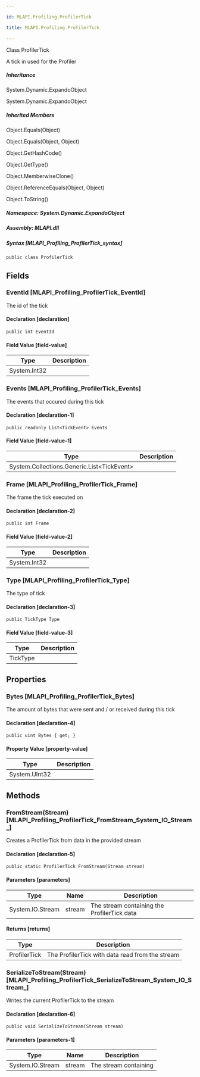 ```yaml
---

id: MLAPI.Profiling.ProfilerTick

title: MLAPI.Profiling.ProfilerTick

---
```


Class ProfilerTick

<div class="markdown level0 summary" markdown="1">

A tick in used for the Profiler

</div>

<div class="markdown level0 conceptual" markdown="1">

</div>

<div class="inheritance" markdown="1">

##### Inheritance

<div class="level0" markdown="1">

System.Dynamic.ExpandoObject

</div>

<div class="level1" markdown="1">

System.Dynamic.ExpandoObject

</div>

</div>

<div class="inheritedMembers" markdown="1">

##### Inherited Members

<div markdown="1">

Object.Equals(Object)

</div>

<div markdown="1">

Object.Equals(Object, Object)

</div>

<div markdown="1">

Object.GetHashCode()

</div>

<div markdown="1">

Object.GetType()

</div>

<div markdown="1">

Object.MemberwiseClone()

</div>

<div markdown="1">

Object.ReferenceEquals(Object, Object)

</div>

<div markdown="1">

Object.ToString()

</div>

</div>

##### **Namespace**: System.Dynamic.ExpandoObject

##### **Assembly**: MLAPI.dll

##### Syntax [MLAPI_Profiling_ProfilerTick_syntax]

    public class ProfilerTick

## Fields

### EventId [MLAPI_Profiling_ProfilerTick_EventId]

<div class="markdown level1 summary" markdown="1">

The id of the tick

</div>

<div class="markdown level1 conceptual" markdown="1">

</div>

#### Declaration [declaration]

    public int EventId

#### Field Value [field-value]

| Type                                   | Description |
|----------------------------------------|-------------|
| <span class="xref">System.Int32</span> |             |

### Events [MLAPI_Profiling_ProfilerTick_Events]

<div class="markdown level1 summary" markdown="1">

The events that occured during this tick

</div>

<div class="markdown level1 conceptual" markdown="1">

</div>

#### Declaration [declaration-1]

    public readonly List<TickEvent> Events

#### Field Value [field-value-1]

| Type                                                                   | Description |
|------------------------------------------------------------------------|-------------|
| <span class="xref">System.Collections.Generic.List</span>\<TickEvent\> |             |

### Frame [MLAPI_Profiling_ProfilerTick_Frame]

<div class="markdown level1 summary" markdown="1">

The frame the tick executed on

</div>

<div class="markdown level1 conceptual" markdown="1">

</div>

#### Declaration [declaration-2]

    public int Frame

#### Field Value [field-value-2]

| Type                                   | Description |
|----------------------------------------|-------------|
| <span class="xref">System.Int32</span> |             |

### Type [MLAPI_Profiling_ProfilerTick_Type]

<div class="markdown level1 summary" markdown="1">

The type of tick

</div>

<div class="markdown level1 conceptual" markdown="1">

</div>

#### Declaration [declaration-3]

    public TickType Type

#### Field Value [field-value-3]

| Type     | Description |
|----------|-------------|
| TickType |             |

## Properties <span id="MLAPI_Profiling_ProfilerTick_Bytes_"></span>

### Bytes [MLAPI_Profiling_ProfilerTick_Bytes]

<div class="markdown level1 summary" markdown="1">

The amount of bytes that were sent and / or received during this tick

</div>

<div class="markdown level1 conceptual" markdown="1">

</div>

#### Declaration [declaration-4]

    public uint Bytes { get; }

#### Property Value [property-value]

| Type                                    | Description |
|-----------------------------------------|-------------|
| <span class="xref">System.UInt32</span> |             |

## Methods <span id="MLAPI_Profiling_ProfilerTick_FromStream_"></span>

### FromStream(Stream) [MLAPI_Profiling_ProfilerTick_FromStream_System_IO_Stream_]

<div class="markdown level1 summary" markdown="1">

Creates a ProfilerTick from data in the provided stream

</div>

<div class="markdown level1 conceptual" markdown="1">

</div>

#### Declaration [declaration-5]

    public static ProfilerTick FromStream(Stream stream)

#### Parameters [parameters]

| Type                                       | Name                                      | Description                                 |
|--------------------------------------------|-------------------------------------------|---------------------------------------------|
| <span class="xref">System.IO.Stream</span> | <span class="parametername">stream</span> | The stream containing the ProfilerTick data |

#### Returns [returns]

| Type         | Description                                     |
|--------------|-------------------------------------------------|
| ProfilerTick | The ProfilerTick with data read from the stream |

<span id="MLAPI_Profiling_ProfilerTick_SerializeToStream_"></span>

### SerializeToStream(Stream) [MLAPI_Profiling_ProfilerTick_SerializeToStream_System_IO_Stream_]

<div class="markdown level1 summary" markdown="1">

Writes the current ProfilerTick to the stream

</div>

<div class="markdown level1 conceptual" markdown="1">

</div>

#### Declaration [declaration-6]

    public void SerializeToStream(Stream stream)

#### Parameters [parameters-1]

| Type                                       | Name                                      | Description           |
|--------------------------------------------|-------------------------------------------|-----------------------|
| <span class="xref">System.IO.Stream</span> | <span class="parametername">stream</span> | The stream containing |
